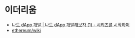 # 이더리움

- [나도 dApp 개발 | 나도 dApp 개발해보자 (1) - 시리즈를 시작하며](http://www.chaintalk.io/archive/lecture/1)
- [ethereum/wiki](https://github.com/ethereum/wiki/wiki)